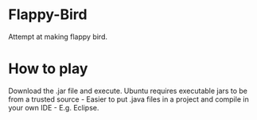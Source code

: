 # Flappy-Bird
Attempt at making flappy bird.

# How to play
Download the .jar file and execute. Ubuntu requires executable jars to be from a trusted source - Easier to put .java files in a project and compile in your own IDE - E.g. Eclipse.
